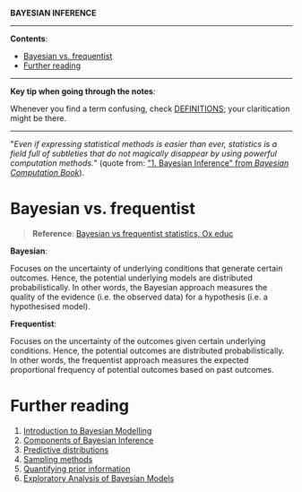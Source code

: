 **BAYESIAN INFERENCE**

---

**Contents**:

- [Bayesian vs. frequentist](#bayesian-vs-frequentist)
- [Further reading](#further-reading)

---

**Key tip when going through the notes**:

Whenever you find a term confusing, check [DEFINITIONS](https://github.com/pranigopu/mastersProject/blob/main/NOTES/bayesian-inference/definitions.md); your claritication might be there.

---

"_Even if expressing statistical methods is easier than ever, statistics is a field full of subtleties that do not magically disappear by using powerful computation methods._" (quote from: ["1. Bayesian Inference" from _Bayesian Computation Book_](https://bayesiancomputationbook.com/markdown/chp_01.html)).

# Bayesian vs. frequentist

> **Reference**: [Bayesian vs frequentist statistics, Ox educ](https://youtu.be/r76oDIvwETI?si=Fk8-Z6kLIhqULcTq)

**Bayesian**:

Focuses on the uncertainty of underlying conditions that generate certain outcomes. Hence, the potential underlying models are distributed probabilistically. In other words, the Bayesian approach measures the quality of the evidence (i.e. the observed data) for a hypothesis (i.e. a hypothesised model).

**Frequentist**:

Focuses on the uncertainty of the outcomes given certain underlying conditions. Hence, the potential outcomes are distributed probabilistically. In other words, the frequentist approach measures the expected proportional frequency of potential outcomes based on past outcomes.

# Further reading
1. [Introduction to Bayesian Modelling](https://github.com/pranigopu/mastersProject/blob/main/NOTES/bayesian-inference/intro-to-bayesian-modelling.md)
2. [Components of Bayesian Inference](https://github.com/pranigopu/mastersProject/blob/main/NOTES/bayesian-inference/components-of-bayesian-inference.md)
3. [Predictive distributions](https://github.com/pranigopu/mastersProject/blob/main/NOTES/bayesian-inference/predictive-distributions.md)
4. [Sampling methods](https://github.com/pranigopu/mastersProject/blob/main/NOTES/bayesian-inference/sampling-methods.md)
5. [Quantifying prior information](https://github.com/pranigopu/mastersProject/blob/main/NOTES/bayesian-inference/quantifying-prior-info.md)
6. [Exploratory Analysis of Bayesian Models](https://github.com/pranigopu/mastersProject/blob/main/NOTES/bayesian-inference/exploratory-analysis-of-bayesian-models.md)

